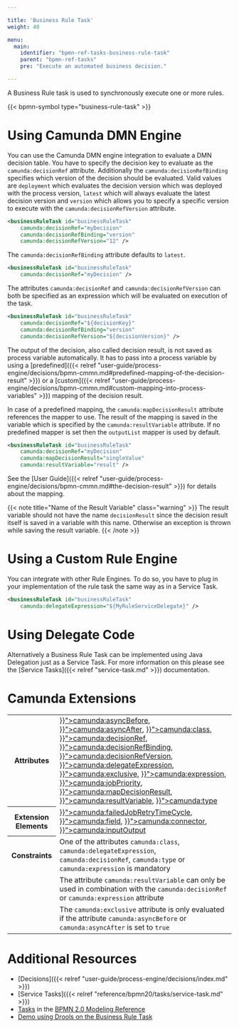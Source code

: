 ```yaml
---

title: 'Business Rule Task'
weight: 40

menu:
  main:
    identifier: "bpmn-ref-tasks-business-rule-task"
    parent: "bpmn-ref-tasks"
    pre: "Execute an automated business decision."

---
```


A Business Rule task is used to synchronously execute one or more rules.

{{< bpmn-symbol type="business-rule-task" >}}


# Using Camunda DMN Engine

You can use the Camunda DMN engine integration to evaluate a DMN decision table. You have
to specify the decision key to evaluate as the `camunda:decisionRef` attribute. Additionally
the `camunda:decisionRefBinding` specifies which version of the decision should be evaluated.
Valid values are `deployment` which evaluates the decision version which was deployed with the process
version, `latest` which will always evaluate the latest decision version and `version` which
allows you to specify a specific version to execute with the `camunda:decisionRefVersion` attribute.

```xml
<businessRuleTask id="businessRuleTask"
    camunda:decisionRef="myDecision"
    camunda:decisionRefBinding="version"
    camunda:decisionRefVersion="12" />
```

The `camunda:decisionRefBinding` attribute defaults to `latest`.

```xml
<businessRuleTask id="businessRuleTask"
    camunda:decisionRef="myDecision" />
```

The attributes `camunda:decisionRef` and `camunda:decisionRefVersion` can both be specified as
an expression which will be evaluated on execution of the task.

```xml
<businessRuleTask id="businessRuleTask"
    camunda:decisionRef="${decisionKey}"
    camunda:decisionRefBinding="version"
    camunda:decisionRefVersion="${decisionVersion}" />
```

The output of the decision, also called decision result, is not saved as process variable automatically. It has to pass into a process variable by using a [predefined]({{< relref "user-guide/process-engine/decisions/bpmn-cmmn.md#predefined-mapping-of-the-decision-result" >}}) or a [custom]({{< relref "user-guide/process-engine/decisions/bpmn-cmmn.md#custom-mapping-into-process-variables" >}}) mapping of the decision result.

In case of a predefined mapping, the `camunda:mapDecisionResult` attribute references the mapper to use. The result of the mapping is saved in the variable which is specified by the `camunda:resultVariable` attribute. If no predefined mapper is set then the `outputList` mapper is used by default. 

```xml
<businessRuleTask id="businessRuleTask"
    camunda:decisionRef="myDecision"
    camunda:mapDecisionResult="singleValue"
    camunda:resultVariable="result" />
```

See the [User Guide]({{< relref "user-guide/process-engine/decisions/bpmn-cmmn.md#the-decision-result" >}}) for details about the mapping.

{{< note title="Name of the Result Variable" class="warning" >}}
The result variable should not have the name `decisionResult` since the decision result itself is saved in a variable with this name. Otherwise an exception is thrown while saving the result variable.
{{< /note >}}

# Using a Custom Rule Engine

You can integrate with other Rule Engines. To do so, you have to plug in your
implementation of the rule task the same way as in a Service Task.

```xml
<businessRuleTask id="businessRuleTask"
    camunda:delegateExpression="${MyRuleServiceDelegate}" />
```


# Using Delegate Code

Alternatively a Business Rule Task can be implemented using Java Delegation just as a Service Task. For more
information on this please see the [Service Tasks]({{< relref "service-task.md" >}}) documentation.


# Camunda Extensions

<table class="table table-striped">
  <tr>
    <th>Attributes</th>
    <td>
      <a href="{{< relref "reference/bpmn20/custom-extensions/extension-attributes.md#asyncbefore" >}}">camunda:asyncBefore</a>,
      <a href="{{< relref "reference/bpmn20/custom-extensions/extension-attributes.md#asyncafter" >}}">camunda:asyncAfter</a>,
      <a href="{{< relref "reference/bpmn20/custom-extensions/extension-attributes.md#class" >}}">camunda:class</a>,
      <a href="{{< relref "reference/bpmn20/custom-extensions/extension-attributes.md#decisionref" >}}">camunda:decisionRef</a>,
      <a href="{{< relref "reference/bpmn20/custom-extensions/extension-attributes.md#decisionrefbinding" >}}">camunda:decisionRefBinding</a>,
      <a href="{{< relref "reference/bpmn20/custom-extensions/extension-attributes.md#decisionrefversion" >}}">camunda:decisionRefVersion</a>,
      <a href="{{< relref "reference/bpmn20/custom-extensions/extension-attributes.md#delegateexpression" >}}">camunda:delegateExpression</a>,
      <a href="{{< relref "reference/bpmn20/custom-extensions/extension-attributes.md#exclusive" >}}">camunda:exclusive</a>,
      <a href="{{< relref "reference/bpmn20/custom-extensions/extension-attributes.md#expression" >}}">camunda:expression</a>,
      <a href="{{< relref "reference/bpmn20/custom-extensions/extension-attributes.md#jobpriority" >}}">camunda:jobPriority</a>,
      <a href="{{< relref "reference/bpmn20/custom-extensions/extension-attributes.md#mapdecisionresult" >}}">camunda:mapDecisionResult</a>,
      <a href="{{< relref "reference/bpmn20/custom-extensions/extension-attributes.md#resultvariable" >}}">camunda:resultVariable</a>,
      <a href="{{< relref "reference/bpmn20/custom-extensions/extension-attributes.md#type" >}}">camunda:type</a>
    </td>
  </tr>
  <tr>
    <th>Extension Elements</th>
    <td>
      <a href="{{< relref "reference/bpmn20/custom-extensions/extension-elements.md#failedjobretrytimecycle" >}}">camunda:failedJobRetryTimeCycle</a>,
      <a href="{{< relref "reference/bpmn20/custom-extensions/extension-elements.md#field" >}}">camunda:field</a>,
      <a href="{{< relref "reference/bpmn20/custom-extensions/extension-elements.md#connector" >}}">camunda:connector</a>,
      <a href="{{< relref "reference/bpmn20/custom-extensions/extension-elements.md#inputoutput" >}}">camunda:inputOutput</a>
    </td>
  </tr>
  <tr>
    <th>Constraints</th>
    <td>
      One of the attributes <code>camunda:class</code>, <code>camunda:delegateExpression</code>, <code>camunda:decisionRef</code>,
      <code>camunda:type</code> or <code>camunda:expression</code> is mandatory
    </td>
  </tr>
  <tr>
    <td></td>
    <td>
      The attribute <code>camunda:resultVariable</code> can only be used in combination with the
      <code>camunda:decisionRef</code> or <code>camunda:expression</code> attribute
    </td>
  </tr>
  <tr>
    <td></td>
    <td>
      The <code>camunda:exclusive</code> attribute is only evaluated if the attribute
      <code>camunda:asyncBefore</code> or <code>camunda:asyncAfter</code> is set to <code>true</code>
    </td>
  </tr>
</table>


# Additional Resources

* [Decisions]({{< relref "user-guide/process-engine/decisions/index.md" >}})
* [Service Tasks]({{< relref "reference/bpmn20/tasks/service-task.md" >}})
* [Tasks](http://camunda.org/bpmn/reference.html#activities-task) in the [BPMN 2.0 Modeling Reference](http://camunda.org/bpmn/reference.html)
* [Demo using Drools on the Business Rule Task](https://github.com/camunda/camunda-consulting/tree/master/one-time-examples/order-confirmation-rules)
